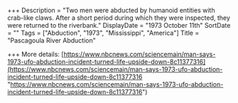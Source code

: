 +++
Description = "Two men were abducted by humanoid entities with crab-like claws. After a short period during which they were inspected, they were returned to the riverbank."
DisplayDate = "1973 October 11th"
SortDate = ""
Tags = ["Abduction", "1973", "Mississippi", "America"]
Title = "Pascagoula River Abduction"

+++
More details: [https://www.nbcnews.com/sciencemain/man-says-1973-ufo-abduction-incident-turned-life-upside-down-8c11377316](https://www.nbcnews.com/sciencemain/man-says-1973-ufo-abduction-incident-turned-life-upside-down-8c11377316 "https://www.nbcnews.com/sciencemain/man-says-1973-ufo-abduction-incident-turned-life-upside-down-8c11377316")